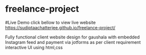 # freelance-project
#Live Demo
click bellow to view live website
https://sudiptaachatterjee.github.io/freelance-project/

Fully functional client website design for gaushala with embedded Instagram feed and payment via jotforms as per client requirement interactive UI using html,css

